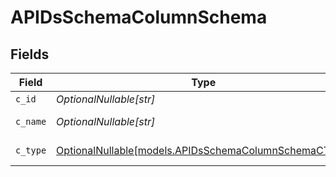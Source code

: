 # APIDsSchemaColumnSchema


## Fields

| Field                                                                                              | Type                                                                                               | Required                                                                                           | Description                                                                                        | Example                                                                                            |
| -------------------------------------------------------------------------------------------------- | -------------------------------------------------------------------------------------------------- | -------------------------------------------------------------------------------------------------- | -------------------------------------------------------------------------------------------------- | -------------------------------------------------------------------------------------------------- |
| `c_id`                                                                                             | *OptionalNullable[str]*                                                                            | :heavy_minus_sign:                                                                                 | Column ID                                                                                          | column_1                                                                                           |
| `c_name`                                                                                           | *OptionalNullable[str]*                                                                            | :heavy_minus_sign:                                                                                 | Column Name                                                                                        | name                                                                                               |
| `c_type`                                                                                           | [OptionalNullable[models.APIDsSchemaColumnSchemaCType]](../models/apidsschemacolumnschemactype.md) | :heavy_minus_sign:                                                                                 | Column Type                                                                                        | text                                                                                               |